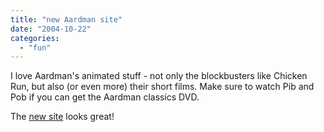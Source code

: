 ```yaml
---
title: "new Aardman site"
date: "2004-10-22"
categories: 
  - "fun"
---
```


I love Aardman's animated stuff - not only the blockbusters like Chicken Run, but also (or even more) their short films. Make sure to watch Pib and Pob if you can get the Aardman classics DVD.

The [new site](http://www.aardman.com) looks great!
